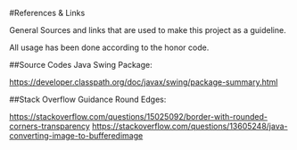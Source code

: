 #References & Links

General Sources and links that are used to make this project as a guideline. 

All usage has been done according to the honor code.


##Source Codes
Java Swing Package:

https://developer.classpath.org/doc/javax/swing/package-summary.html

##Stack Overflow Guidance
Round Edges:

https://stackoverflow.com/questions/15025092/border-with-rounded-corners-transparency
https://stackoverflow.com/questions/13605248/java-converting-image-to-bufferedimage

